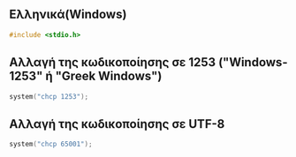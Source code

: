 ## Ελληνικά(Windows)
```c
#include <stdio.h>
```
## Αλλαγή της κωδικοποίησης σε 1253 ("Windows-1253" ή "Greek Windows")
```c
system("chcp 1253");
```
## Αλλαγή της κωδικοποίησης σε UTF-8
```c
system("chcp 65001");
```
